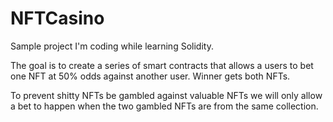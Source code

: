 # NFTCasino
Sample project I'm coding while learning Solidity.

The goal is to create a series of smart contracts that allows a users to bet one NFT at 50% odds against another user.
Winner gets both NFTs.

To prevent shitty NFTs be gambled against valuable NFTs we will only allow a bet to happen when the two gambled NFTs are from the same collection.